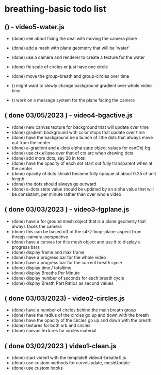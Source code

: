 # breathing-basic todo list

## () - video5-water.js
* (done) see about fixing the deal with moving the camera plane
* (done) add a mesh with plane geometry that will be 'water'
* (done) use a camera and renderer to create a texture for the water
* (done) fix scale of circles or just have one circle
* (done) move the group-breath and group-circles over time

* () might want to slowly change background gradient over whole video time

* () work on a message system for the plane facing the camera


## ( done 03/05/2023 ) - video4-bgactive.js
* (done) new canvas texture for background that will update over time
* (done) gradient background with color stops that update over time
* (done) have the background be a bunch of little dots that always move out from the center
* (done) a-gradient and a-dots alpha state object values for canObj-bg.
* (done) use ctx.ellipse over that of ctx.arc when drawing dots
* (done) add more dots, say 28 in total
* (done) have the opacity of each dot start out fully transparent when at the center
* (done) opacity of dots should become fully opaque at about 0.25 of unit length
* (done) the dots should always go outward
* (done) a-dots state value should be updated by an alpha value that will be consistant, per minute rather than over whole video

## ( done 03/03/2023 ) - video3-fgplane.js
* (done) have a for ground mesh object that is a plane geometry that always faces the camera
* (done) this can be based off of the s4-2-loop-plane-aspect from threejs-camera-perspective
* (done) have a canvas for this mesh object and use it to display a progress bars
* (done) display frame and max frame
* (done) have a progress bar for the whole video
* (done) have a progress bar for the current breath cycle
* (done) display time / totaltime
* (done) display Breaths Per Minute
* (done) display number of seconds for each breath cycle
* (done) display Breath Part Ratios as second values

## ( done 03/03/2023) - video2-circles.js
* (done) have a number of circles behind the main breath group
* (done) have the radius of the circles go up and down with the breath
* (done) have the opacity of the circles go up and down with the breath
* (done) textures for both orb and circles
* (done) canvas textures for circles material

## ( done 03/02/2023 ) video1-clean.js
* (done) start video1 with the template8 video4-breathr0.js
* (done) use custom methods for curveUpdate, meshUpdate
* (done) use custom hooks
